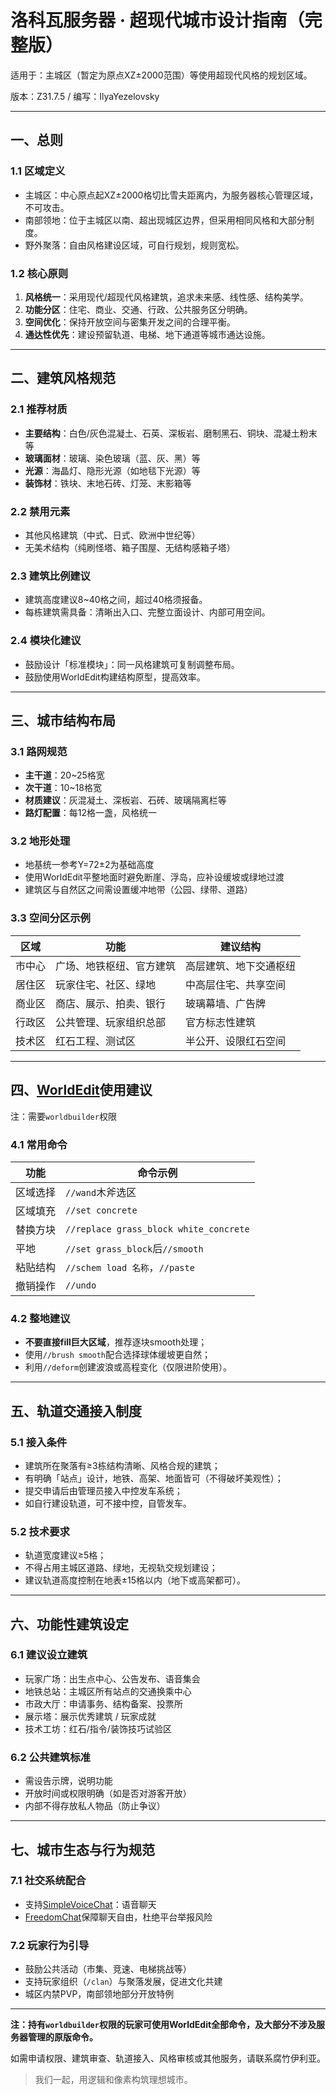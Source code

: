 # 洛科瓦服务器 · 超现代城市设计指南（完整版）

适用于：主城区（暂定为原点XZ±2000范围）等使用超现代风格的规划区域。

版本：Z31.7.5 / 编写：IlyaYezelovsky

---

## 一、总则

### 1.1 区域定义

* 主城区：中心原点起XZ±2000格切比雪夫距离内，为服务器核心管理区域，不可攻击。
* 南部领地：位于主城区以南、超出现城区边界，但采用相同风格和大部分制度。
* 野外聚落：自由风格建设区域，可自行规划，规则宽松。

### 1.2 核心原则

1. **风格统一**：采用现代/超现代风格建筑，追求未来感、线性感、结构美学。
2. **功能分区**：住宅、商业、交通、行政、公共服务区分明确。
3. **空间优化**：保持开放空间与密集开发之间的合理平衡。
4. **通达性优先**：建设预留轨道、电梯、地下通道等城市通达设施。

---

## 二、建筑风格规范

### 2.1 推荐材质

* **主要结构**：白色/灰色混凝土、石英、深板岩、磨制黑石、铜块、混凝土粉末等
* **玻璃面材**：玻璃、染色玻璃（蓝、灰、黑）等
* **光源**：海晶灯、隐形光源（如地毯下光源）等
* **装饰材**：铁块、末地石砖、灯笼、末影箱等

### 2.2 禁用元素

* 其他风格建筑（中式、日式、欧洲中世纪等）
* 无美术结构（纯刷怪塔、箱子围屋、无结构感箱子塔）

### 2.3 建筑比例建议

* 建筑高度建议8~40格之间，超过40格须报备。
* 每栋建筑需具备：清晰出入口、完整立面设计、内部可用空间。

### 2.4 模块化建议

* 鼓励设计「标准模块」：同一风格建筑可复制调整布局。
* 鼓励使用WorldEdit构建结构原型，提高效率。

---

## 三、城市结构布局

### 3.1 路网规范

* **主干道**：20~25格宽
* **次干道**：10~18格宽
* **材质建议**：灰混凝土、深板岩、石砖、玻璃隔离栏等
* **路灯配置**：每12格一盏，风格统一

### 3.2 地形处理

* 地基统一参考Y=72±2为基础高度
* 使用WorldEdit平整地面时避免断崖、浮岛，应补设缓坡或绿地过渡
* 建筑区与自然区之间需设置缓冲地带（公园、绿带、道路）

### 3.3 空间分区示例

| 区域  | 功能           | 建议结构        |
| --- | ------------ | ----------- |
| 市中心 | 广场、地铁枢纽、官方建筑 | 高层建筑、地下交通枢纽 |
| 居住区 | 玩家住宅、社区、绿地   | 中高层住宅、共享空间  |
| 商业区 | 商店、展示、拍卖、银行  | 玻璃幕墙、广告牌    |
| 行政区 | 公共管理、玩家组织总部  | 官方标志性建筑     |
| 技术区 | 红石工程、测试区     | 半公开、设限红石空间  |

---

## 四、[WorldEdit](https://github.com/EngineHub/WorldEdit)使用建议

注：需要`worldbuilder`权限

### 4.1 常用命令

| 功能   | 命令示例                                   |
| ---- | -------------------------------------- |
| 区域选择 | `//wand`木斧选区                          |
| 区域填充 | `//set concrete`                       |
| 替换方块 | `//replace grass_block white_concrete` |
| 平地   | `//set grass_block`后`//smooth`       |
| 粘贴结构 | `//schem load 名称`，`//paste`           |
| 撤销操作 | `//undo`                               |

### 4.2 整地建议

* **不要直接fill巨大区域**，推荐逐块smooth处理；
* 使用`//brush smooth`配合选择球体缓坡更自然；
* 利用`//deform`创建波浪或高程变化（仅限进阶使用）。

---

## 五、轨道交通接入制度

### 5.1 接入条件

* 建筑所在聚落有≥3栋结构清晰、风格合规的建筑；
* 有明确「站点」设计，地铁、高架、地面皆可（不得破坏美观性）；
* 提交申请后由管理员接入中控发车系统；
* 如自行建设轨道，可不接中控，自管发车。

### 5.2 技术要求

* 轨道宽度建议≥5格；
* 不得占用主城区道路、绿地，无视轨交规划建设；
* 建议轨道高度控制在地表±15格以内（地下或高架都可）。

---

## 六、功能性建筑设定

### 6.1 建议设立建筑

* 玩家广场：出生点中心、公告发布、语音集会
* 地铁总站：主城区所有站点的交通换乘中心
* 市政大厅：申请事务、结构备案、投票所
* 展示塔：展示优秀建筑 / 玩家成就
* 技术工坊：红石/指令/装饰技巧试验区

### 6.2 公共建筑标准

* 需设告示牌，说明功能
* 开放时间或权限明确（如是否对游客开放）
* 内部不得存放私人物品（防止争议）

---

## 七、城市生态与行为规范

### 7.1 社交系统配合

* 支持[SimpleVoiceChat](https://github.com/henkelmax/simple-voice-chat)：语音聊天
* [FreedomChat](https://github.com/ocelotpotpie/FreedomChat)保障聊天自由，杜绝平台举报风险

### 7.2 玩家行为引导

* 鼓励公共活动（市集、竞速、电梯挑战等）
* 支持玩家组织（`/clan`）与聚落发展，促进文化共建
* 城区内禁PVP，南部领地部分开放特例

---

**注：持有`worldbuilder`权限的玩家可使用WorldEdit全部命令，及大部分不涉及服务器管理的原版命令。**

如需申请权限、建筑审查、轨道接入、风格审核或其他服务，请联系腐竹伊利亚。

> 我们一起，用逻辑和像素构筑理想城市。
